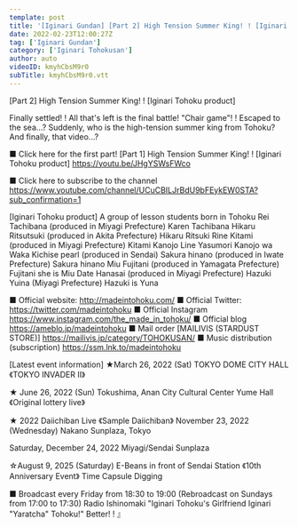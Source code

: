 ```yaml
---
template: post
title: '[Iginari Gundan] [Part 2] High Tension Summer King! ! [Iginari Tohoku product]'
date: 2022-02-23T12:00:27Z
tag: ['Iginari Gundan']
category: ['Iginari Tohokusan']
author: auto 
videoID: kmyhCbsM9r0
subTitle: kmyhCbsM9r0.vtt
---
```

[Part 2] High Tension Summer King! ! [Iginari Tohoku product]

Finally settled! !
All that's left is the final battle! "Chair game"! !
Escaped to the sea...?
Suddenly, who is the high-tension summer king from Tohoku?
And finally, that video...?

■ Click here for the first part!
[Part 1] High Tension Summer King! ! [Iginari Tohoku product]
https://youtu.be/JHgYSWsFWco

■ Click here to subscribe to the channel
https://www.youtube.com/channel/UCuCBILJrBdU9bFEykEW0STA?sub_confirmation=1


[Iginari Tohoku product]
A group of lesson students born in Tohoku
Rei Tachibana (produced in Miyagi Prefecture) Karen Tachibana
Hikaru Ritsutsuki (produced in Akita Prefecture) Hikaru Ritsuki
Rine Kitami (produced in Miyagi Prefecture) Kitami Kanojo Line
Yasumori Kanojo wa Waka
Kichise pearl (produced in Sendai)
Sakura hinano (produced in Iwate Prefecture) Sakura hinano
Miu Fujitani (produced in Yamagata Prefecture) Fujitani she is Miu
Date Hanasai (produced in Miyagi Prefecture)
Hazuki Yuina (Miyagi Prefecture) Hazuki is Yuna

■ Official website: http://madeintohoku.com/
■ Official Twitter: https://twitter.com/madeintohoku
■ Official Instagram https://www.instagram.com/the_made_in_tohoku/
■ Official blog https://ameblo.jp/madeintohoku
■ Mail order [MAILIVIS (STARDUST STORE)] https://mailivis.jp/category/TOHOKUSAN/
■ Music distribution (subscription) https://ssm.lnk.to/madeintohoku


[Latest event information]
★March 26, 2022 (Sat) TOKYO DOME CITY HALL
《TOKYO INVADER II》

★ June 26, 2022 (Sun) Tokushima, Anan City Cultural Center Yume Hall
《Original lottery live》

★ 2022 Daiichiban Live 《Sample Daiichiban》
November 23, 2022 (Wednesday)
Nakano Sunplaza, Tokyo

Saturday, December 24, 2022
Miyagi/Sendai Sunplaza

☆August 9, 2025 (Saturday) E-Beans in front of Sendai Station
《10th Anniversary Event》 Time Capsule Digging

 
■ Broadcast every Friday from 18:30 to 19:00 (Rebroadcast on Sundays from 17:00 to 17:30)
Radio Ishinomaki "Iginari Tohoku's Girlfriend Iginari "Yaratcha" Tohoku!" Better! ! 』